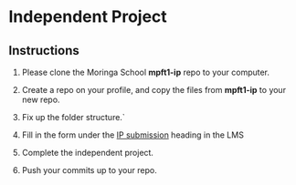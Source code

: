 # Independent Project

## Instructions
  1) Please clone the Moringa School **mpft1-ip** repo to your computer.

  2) Create a repo on your profile, and copy the files from **mpft1-ip** to your new repo.

  3) Fix up the folder structure.`

  4) Fill in the form under the [IP submission](http://moringaprep-ft.herokuapp.com/#10.html) heading in the LMS

  5) Complete the independent project.

  6) Push your commits up to your repo.
